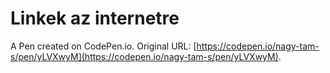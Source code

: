 # Linkek az internetre

A Pen created on CodePen.io. Original URL: [https://codepen.io/nagy-tam-s/pen/yLVXwyM](https://codepen.io/nagy-tam-s/pen/yLVXwyM).


